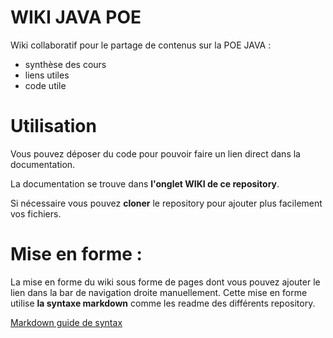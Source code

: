 # WIKI JAVA POE
Wiki collaboratif pour le partage de contenus sur la POE JAVA :
* synthèse des cours
* liens utiles
* code utile

# Utilisation
Vous pouvez déposer du code pour pouvoir faire un lien direct dans la documentation.

La documentation se trouve dans **l'onglet WIKI de ce repository**.

Si nécessaire vous pouvez **cloner** le repository pour ajouter plus facilement vos fichiers.

# Mise en forme :
La mise en forme du wiki sous forme de pages dont vous pouvez ajouter le lien dans la bar de navigation droite manuellement.
Cette mise en forme utilise __la syntaxe markdown__ comme les readme des différents repository.

[Markdown guide de syntax](https://guides.github.com/features/mastering-markdown/)


